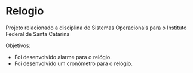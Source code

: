 # Relogio

Projeto relacionado a disciplina de Sistemas Operacionais para o Instituto Federal de Santa Catarina

Objetivos:

- Foi desenvolvido alarme para o relógio.
- Foi desenvolvido um cronômetro para o relógio.
